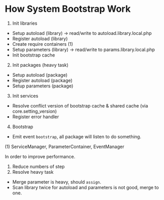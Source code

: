 # How System Bootstrap Work

1. Init libraries
  * Setup autoload (library)   -> read/write to autoload.library.local.php
  * Register autoload (library) 
  * Create require containers (1) 
  * Setup parameters (library) -> read/write to params.library.local.php
  * Init bootstrap cache

2. Init packages (heavy task)
  * Setup autoload (package)
  * Register autoload (package)
  * Setup parameters (package)
  
3. Init services
  * Resolve conflict version of bootstrap cache & shared cache (via core.setting_version)
  * Register error handler
  
4. Bootstrap
  * Emit event `bootstrap`, all package will listen to do something.

(1) ServiceManager, ParameterContainer, EventManager

In order to improve performance.
1. Reduce numbers of step
2. Resolve heavy task
  * Merge parameter is heavy, should `assign`.
  * Scan library twice for autoload and parameters is not good, merge to one.